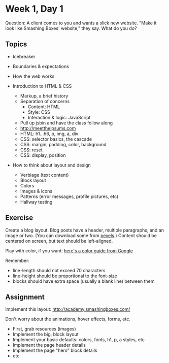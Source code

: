 # Week 1, Day 1

Question: A client comes to you and wants a slick new website. "Make it look
like Smashing Boxes' website," they say. What do you do?

## Topics

- Icebreaker
- Boundaries & expectations
- How the web works
- Introduction to HTML & CSS
  - Markup, a brief history
  - Separation of concerns
    - Content: HTML
    - Style: CSS
    - Interaction & logic: JavaScript
  - Pull up jsbin and have the class follow along
  - http://meettheipsums.com
  - HTML: h1...h6, p, img, a, div
  - CSS: selector basics, the cascade
  - CSS: margin, padding, color, background
  - CSS: reset
  - CSS: display, position

- How to think about layout and design
  - Verbiage (text content)
  - Block layout
  - Colors
  - Images & icons
  - Patterns (error messages, profile pictures, etc)
  - Hallway testing

## Exercise

Create a blog layout. Blog posts have a header, multiple paragraphs, and
an image or two. (You can download some from [pexels](http://www.pexels.com/).)
Content should be centered on screen, but text should be left-aligned.

Play with color, if you want: [here's a color guide from Google](http://www.google.com/design/spec/style/color.html#color-color-palette)

Remember:

- line-length should not exceed 70 characters
- line-height should be proportional to the font-size
- blocks should have extra space (usually a blank line) between them

## Assignment

Implement this layout: http://academy.smashingboxes.com/

Don't worry about the animations, hover effects, forms, etc.

  - First, grab resources (images)
  - Implement the big, block layout
  - Implement your basic defaults: colors, fonts, h1, p, a styles, etc
  - Implement the page header details
  - Implement the page "hero" block details
  - etc.
